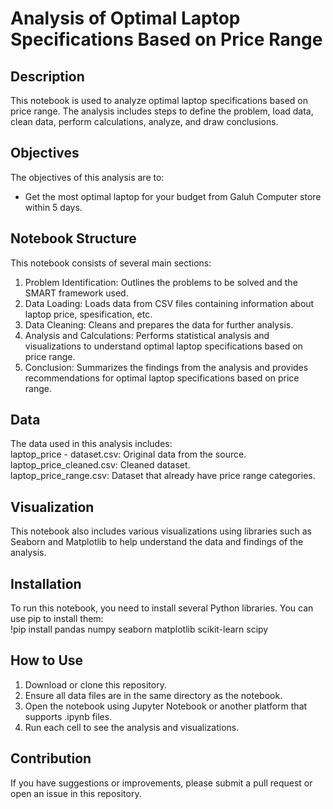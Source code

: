 # Analysis of Optimal Laptop Specifications Based on Price Range
## Description
This notebook is used to analyze optimal laptop specifications based on price range. The analysis includes steps to define the problem, load data, clean data, perform calculations, analyze, and draw conclusions.

## Objectives
The objectives of this analysis are to:<br>
- Get the most optimal laptop for your budget from Galuh Computer store within 5 days.

## Notebook Structure
This notebook consists of several main sections:<br>
1. Problem Identification: Outlines the problems to be solved and the SMART framework used.
2. Data Loading: Loads data from CSV files containing information about laptop price, spesification, etc.
3. Data Cleaning: Cleans and prepares the data for further analysis.
4. Analysis and Calculations: Performs statistical analysis and visualizations to understand optimal laptop specifications based on price range.
5. Conclusion: Summarizes the findings from the analysis and provides recommendations for optimal laptop specifications based on price range.

## Data
The data used in this analysis includes:<br>
laptop_price - dataset.csv: Original data from the source.<br>
laptop_price_cleaned.csv: Cleaned dataset.<br>
laptop_price_range.csv: Dataset that already have price range categories.

## Visualization
This notebook also includes various visualizations using libraries such as Seaborn and Matplotlib to help understand the data and findings of the analysis.

## Installation
To run this notebook, you need to install several Python libraries. You can use pip to install them:<br>
!pip install pandas numpy seaborn matplotlib scikit-learn scipy

## How to Use
1. Download or clone this repository.
2. Ensure all data files are in the same directory as the notebook.
3. Open the notebook using Jupyter Notebook or another platform that supports .ipynb files.
4. Run each cell to see the analysis and visualizations.

## Contribution
If you have suggestions or improvements, please submit a pull request or open an issue in this repository.